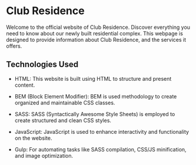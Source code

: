 # Club Residence

Welcome to the official website of Club Residence. Discover everything you need to know about our newly built residential complex. This webpage is designed to provide information about Club Residence, and the services it offers.

## Technologies Used

- HTML: This website is built using HTML to structure and present content.

- BEM (Block Element Modifier): BEM is used methodology to create organized and maintainable CSS classes.

- SASS: SASS (Syntactically Awesome Style Sheets) is employed to create structured and clean CSS styles.

- JavaScript: JavaScript is used to enhance interactivity and functionality on the website.

- Gulp: For automating tasks like SASS compilation, CSS/JS minification, and image optimization.